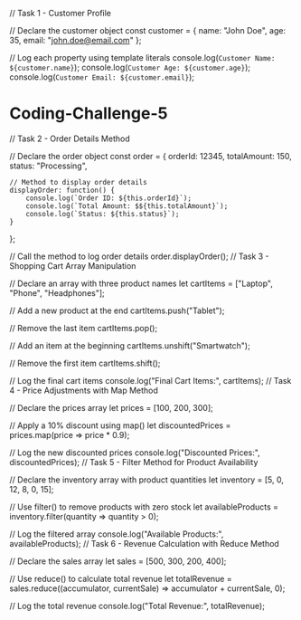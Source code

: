 // Task 1 - Customer Profile

// Declare the customer object
const customer = {
    name: "John Doe",
    age: 35,
    email: "john.doe@email.com"
};

// Log each property using template literals
console.log(`Customer Name: ${customer.name}`);
console.log(`Customer Age: ${customer.age}`);
console.log(`Customer Email: ${customer.email}`);
# Coding-Challenge-5
// Task 2 - Order Details Method

// Declare the order object
const order = {
    orderId: 12345,
    totalAmount: 150,
    status: "Processing",

    // Method to display order details
    displayOrder: function() {
        console.log(`Order ID: ${this.orderId}`);
        console.log(`Total Amount: $${this.totalAmount}`);
        console.log(`Status: ${this.status}`);
    }
};

// Call the method to log order details
order.displayOrder();
// Task 3 - Shopping Cart Array Manipulation

// Declare an array with three product names
let cartItems = ["Laptop", "Phone", "Headphones"];

// Add a new product at the end
cartItems.push("Tablet");

// Remove the last item
cartItems.pop();

// Add an item at the beginning
cartItems.unshift("Smartwatch");

// Remove the first item
cartItems.shift();

// Log the final cart items
console.log("Final Cart Items:", cartItems);
// Task 4 - Price Adjustments with Map Method

// Declare the prices array
let prices = [100, 200, 300];

// Apply a 10% discount using map()
let discountedPrices = prices.map(price => price * 0.9);

// Log the new discounted prices
console.log("Discounted Prices:", discountedPrices);
// Task 5 - Filter Method for Product Availability

// Declare the inventory array with product quantities
let inventory = [5, 0, 12, 8, 0, 15];

// Use filter() to remove products with zero stock
let availableProducts = inventory.filter(quantity => quantity > 0);

// Log the filtered array
console.log("Available Products:", availableProducts);
// Task 6 - Revenue Calculation with Reduce Method

// Declare the sales array
let sales = [500, 300, 200, 400];

// Use reduce() to calculate total revenue
let totalRevenue = sales.reduce((accumulator, currentSale) => accumulator + currentSale, 0);

// Log the total revenue
console.log("Total Revenue:", totalRevenue);
